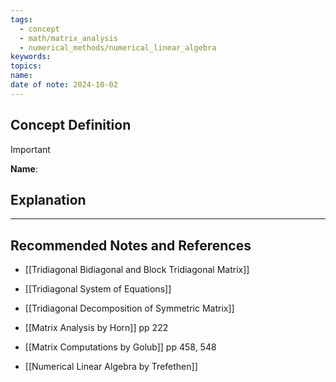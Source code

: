 ```yaml
---
tags:
  - concept
  - math/matrix_analysis
  - numerical_methods/numerical_linear_algebra
keywords: 
topics: 
name: 
date of note: 2024-10-02
---
```


## Concept Definition

>[!important]
>**Name**: 



## Explanation





-----------
##  Recommended Notes and References


- [[Tridiagonal Bidiagonal and Block Tridiagonal Matrix]]
- [[Tridiagonal System of Equations]]
- [[Tridiagonal Decomposition of Symmetric Matrix]]


- [[Matrix Analysis by Horn]] pp 222
- [[Matrix Computations by Golub]] pp 458, 548
- [[Numerical Linear Algebra by Trefethen]]